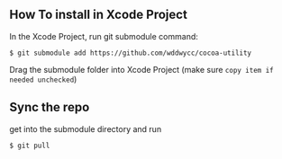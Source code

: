How To install in Xcode Project
--

In the Xcode Project, run git submodule command:   

    $ git submodule add https://github.com/wddwycc/cocoa-utility

Drag the submodule folder into Xcode Project (make sure `copy item if needed unchecked`)



Sync the repo
--
get into the submodule directory and run

    $ git pull

